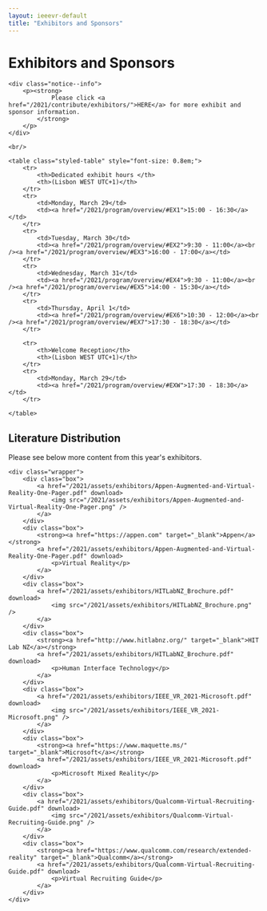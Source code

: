 ```yaml
---
layout: ieeevr-default
title: "Exhibitors and Sponsors"
---
```


<style>
    .styled-table {
        border-collapse: collapse;
        margin: 25px 0;
        font-size: 0.8em;
        font-family: sans-serif;
        /*min-width: 400px;*/
        box-shadow: 0 0 20px rgba(0, 0, 0, 0.15);
        display: table;
    }

    .styled-table thead tr {
        background-color: #00aeef;
        color: #ffffff;
        text-align: left;
    }

    .styled-table th,
    .styled-table td {
        padding: 12px 15px;
    }

    .styled-table tbody tr {
        border-bottom: 1px solid #dddddd;
    }

    .styled-table tbody tr:nth-of-type(even) {
        background-color: #f3f3f3;
    }

    .styled-table tbody tr:last-of-type {
        border-bottom: 2px solid #00aeef;
    }

    .styled-table tbody tr.active-row {
        font-weight: bold;
        color: #00aeef;
    }

</style>

<div>
    <h1>Exhibitors and Sponsors</h1>


    <div class="notice--info">
        <p><strong>
                Please click <a href="/2021/contribute/exhibitors/">HERE</a> for more exhibit and sponsor information.
            </strong>
        </p>
    </div>

    <br/>
    
    <table class="styled-table" style="font-size: 0.8em;">
        <tr>
            <th>Dedicated exhibit hours </th>
            <th>(Lisbon WEST UTC+1)</th>
        </tr>
        <tr>
            <td>Monday, March 29</td>
            <td><a href="/2021/program/overview/#EX1">15:00 - 16:30</a></td>
        </tr>
        <tr>
            <td>Tuesday, March 30</td>
            <td><a href="/2021/program/overview/#EX2">9:30 - 11:00</a><br /><a href="/2021/program/overview/#EX3">16:00 - 17:00</a></td>
        </tr>
        <tr>
            <td>Wednesday, March 31</td>
            <td><a href="/2021/program/overview/#EX4">9:30 - 11:00</a><br /><a href="/2021/program/overview/#EX5">14:00 - 15:30</a></td>
        </tr>
        <tr>
            <td>Thursday, April 1</td>
            <td><a href="/2021/program/overview/#EX6">10:30 - 12:00</a><br /><a href="/2021/program/overview/#EX7">17:30 - 18:30</a></td>
        </tr>

        <tr>
            <th>Welcome Reception</th>
            <th>(Lisbon WEST UTC+1)</th>
        </tr>
        <tr>
            <td>Monday, March 29</td>
            <td><a href="/2021/program/overview/#EXW">17:30 - 18:30</a></td>
        </tr>

    </table>



</div>

<div>
    <h2>Literature Distribution</h2>
    <!-- <p>Please click on the companies below to access more content from this year's exhibitors.</p>-->
    <p>Please see below more content from this year's exhibitors.</p>


    <div class="wrapper">
        <div class="box">
            <a href="/2021/assets/exhibitors/Appen-Augmented-and-Virtual-Reality-One-Pager.pdf" download>
                <img src="/2021/assets/exhibitors/Appen-Augmented-and-Virtual-Reality-One-Pager.png" />
            </a>
        </div>
        <div class="box">
            <strong><a href="https://appen.com" target="_blank">Appen</a></strong>
            <a href="/2021/assets/exhibitors/Appen-Augmented-and-Virtual-Reality-One-Pager.pdf" download>
                <p>Virtual Reality</p>
            </a>
        </div>
        <div class="box">
            <a href="/2021/assets/exhibitors/HITLabNZ_Brochure.pdf" download>
                <img src="/2021/assets/exhibitors/HITLabNZ_Brochure.png" />
            </a>
        </div>
        <div class="box">
            <strong><a href="http://www.hitlabnz.org/" target="_blank">HIT Lab NZ</a></strong>
            <a href="/2021/assets/exhibitors/HITLabNZ_Brochure.pdf" download>
                <p>Human Interface Technology</p>
            </a>
        </div>
        <div class="box">
            <a href="/2021/assets/exhibitors/IEEE_VR_2021-Microsoft.pdf" download>
                <img src="/2021/assets/exhibitors/IEEE_VR_2021-Microsoft.png" />
            </a>
        </div>
        <div class="box">
            <strong><a href="https://www.maquette.ms/" target="_blank">Microsoft</a></strong>
            <a href="/2021/assets/exhibitors/IEEE_VR_2021-Microsoft.pdf" download>
                <p>Microsoft Mixed Reality</p>
            </a>
        </div>
        <div class="box">
            <a href="/2021/assets/exhibitors/Qualcomm-Virtual-Recruiting-Guide.pdf" download>
                <img src="/2021/assets/exhibitors/Qualcomm-Virtual-Recruiting-Guide.png" />
            </a>
        </div>
        <div class="box">
            <strong><a href="https://www.qualcomm.com/research/extended-reality" target="_blank">Qualcomm</a></strong>
            <a href="/2021/assets/exhibitors/Qualcomm-Virtual-Recruiting-Guide.pdf" download>
                <p>Virtual Recruiting Guide</p>
            </a>
        </div>
    </div>


</div>
